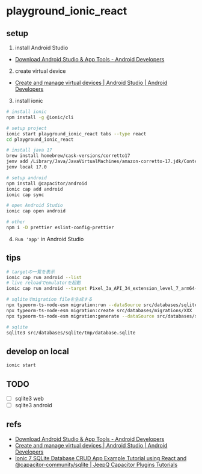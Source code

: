 # playground_ionic_react

## setup

1. install Android Studio

- [Download Android Studio &amp; App Tools - Android Developers](https://developer.android.com/studio)

2. create virtual device

- [Create and manage virtual devices | Android Studio | Android Developers](https://developer.android.com/studio/run/managing-avds)

3. install ionic

```bash
# install ionic
npm install -g @ionic/cli

# setup project
ionic start playground_ionic_react tabs --type react
cd playground_ionic_react

# install java 17
brew install homebrew/cask-versions/corretto17
jenv add /Library/Java/JavaVirtualMachines/amazon-corretto-17.jdk/Contents/Home
jenv local 17.0

# setup android
npm install @capacitor/android
ionic cap add android
ionic cap sync

# open Android Studio
ionic cap open android

# other
npm i -D prettier eslint-config-prettier
```

4. `Run 'app'` in Android Studio

## tips

```bash
# targetの一覧を表示
ionic cap run android --list
# live reloadでemulatorを起動
ionic cap run android --target Pixel_3a_API_34_extension_level_7_arm64-v8a_1 -l --external
```

```bash
# sqliteでmigration fileを生成する
npx typeorm-ts-node-esm migration:run --dataSource src/databases/sqlite/sqlite-data-source.ts
npx typeorm-ts-node-esm migration:create src/databases/migrations/XXX
npx typeorm-ts-node-esm migration:generate --dataSource src/databases/sqlite/sqlite-data-source.ts --pretty src/databases/migrations/XXX

# sqlite
sqlite3 src/databases/sqlite/tmp/database.sqlite

```

## develop on local

```bash
ionic start
```

## TODO

- [ ] sqlite3 web
- [ ] sqlite3 android

## refs

- [Download Android Studio &amp; App Tools - Android Developers](https://developer.android.com/studio)
- [Create and manage virtual devices | Android Studio | Android Developers](https://developer.android.com/studio/run/managing-avds)
- [Ionic 7 SQLite Database CRUD App Example Tutorial using React and @capacitor-community/sqlite | JeepQ Capacitor Plugins Tutorials](https://jepiqueau.github.io/2023/08/31/Ionic7React-SQLite-CRUD-App.html)
